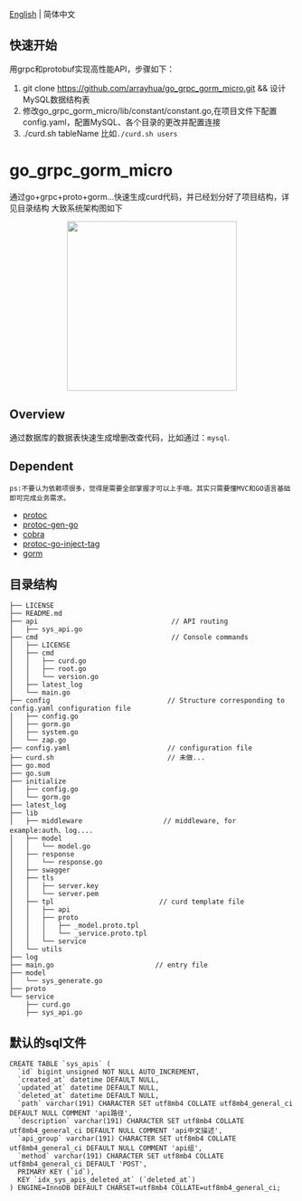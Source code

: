 [English](./README-en.md) | 简体中文

## 快速开始
用grpc和protobuf实现高性能API，步骤如下：
1. git clone https://github.com/arrayhua/go_grpc_gorm_micro.git && 设计MySQL数据结构表
2. 修改go_grpc_gorm_micro/lib/constant/constant.go,在项目文件下配置config.yaml，配置MySQL、各个目录的更改并配置连接
3. ./curd.sh tableName 比如`./curd.sh users`

# go_grpc_gorm_micro
通过go+grpc+proto+gorm...快速生成curd代码，并已经划分好了项目结构，详见目录结构
大致系统架构图如下
<div align=center>
<img src="https://img-blog.csdnimg.cn/20201111172903218.png?x-oss-process=image/watermark,type_ZmFuZ3poZW5naGVpdGk,shadow_10,text_aHR0cHM6Ly9ibG9nLmNzZG4ubmV0L3UwMTEzMzcyODA=,size_16,color_FFFFFF,t_70" width=300" height="300" />
</div>

## Overview
通过数据库的数据表快速生成增删改查代码，比如通过：`mysql`.


## Dependent
```
ps:不要认为依赖项很多，觉得是需要全部掌握才可以上手哦。其实只需要懂MVC和GO语言基础即可完成业务需求。
```
- [protoc](https://github.com/google/protobuf)
- [protoc-gen-go](https://github.com/golang/protobuf)
- [cobra](https://github.com/spf13/cobra)
- [protoc-go-inject-tag](https://github.com/favadi/protoc-go-inject-tag)
- [gorm](https://github.com/go-gorm/gorm)

## 目录结构
```
├── LICENSE
├── README.md
├── api                                 // API routing
│   ├── sys_api.go
├── cmd                                 // Console commands
│   ├── LICENSE
│   ├── cmd
│   │   ├── curd.go
│   │   ├── root.go
│   │   └── version.go
│   ├── latest_log
│   └── main.go
├── config                             // Structure corresponding to config.yaml configuration file
│   ├── config.go
│   ├── gorm.go
│   ├── system.go
│   └── zap.go
├── config.yaml                        // configuration file
├── curd.sh                            // 未做...
├── go.mod
├── go.sum
├── initialize
│   ├── config.go
│   └── gorm.go
├── latest_log
├── lib
│   ├── middleware                    // middleware, for example:auth、log....
│   ├── model
│   │   └── model.go
│   ├── response
│   │   └── response.go
│   ├── swagger
│   ├── tls
│   │   ├── server.key
│   │   └── server.pem
│   ├── tpl                          // curd template file
│   │   ├── api
│   │   ├── proto
│   │   │   ├── _model.proto.tpl
│   │   │   └── _service.proto.tpl
│   │   └── service
│   └── utils
├── log                             
├── main.go                         // entry file
├── model
│   └── sys_generate.go
├── proto
└── service
    ├── curd.go
    ├── sys_api.go
```

## 默认的sql文件
```
CREATE TABLE `sys_apis` (
  `id` bigint unsigned NOT NULL AUTO_INCREMENT,
  `created_at` datetime DEFAULT NULL,
  `updated_at` datetime DEFAULT NULL,
  `deleted_at` datetime DEFAULT NULL,
  `path` varchar(191) CHARACTER SET utf8mb4 COLLATE utf8mb4_general_ci DEFAULT NULL COMMENT 'api路径',
  `description` varchar(191) CHARACTER SET utf8mb4 COLLATE utf8mb4_general_ci DEFAULT NULL COMMENT 'api中文描述',
  `api_group` varchar(191) CHARACTER SET utf8mb4 COLLATE utf8mb4_general_ci DEFAULT NULL COMMENT 'api组',
  `method` varchar(191) CHARACTER SET utf8mb4 COLLATE utf8mb4_general_ci DEFAULT 'POST',
  PRIMARY KEY (`id`),
  KEY `idx_sys_apis_deleted_at` (`deleted_at`)
) ENGINE=InnoDB DEFAULT CHARSET=utf8mb4 COLLATE=utf8mb4_general_ci;
```
